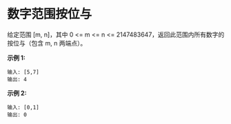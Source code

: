# 数字范围按位与

给定范围 [m, n]，其中 0 <= m <= n <= 2147483647，返回此范围内所有数字的按位与（包含 m, n 两端点）。

**示例 1:** 

    输入: [5,7]
    输出: 4

**示例 2:**

    输入: [0,1]
    输出: 0
